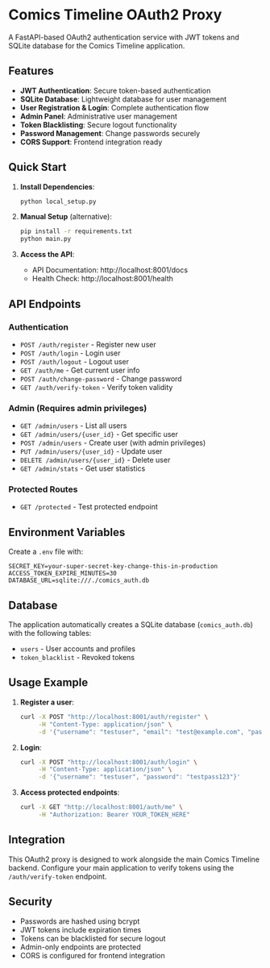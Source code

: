 # Comics Timeline OAuth2 Proxy

A FastAPI-based OAuth2 authentication service with JWT tokens and SQLite database for the Comics Timeline application.

## Features

- **JWT Authentication**: Secure token-based authentication
- **SQLite Database**: Lightweight database for user management
- **User Registration & Login**: Complete authentication flow
- **Admin Panel**: Administrative user management
- **Token Blacklisting**: Secure logout functionality
- **Password Management**: Change passwords securely
- **CORS Support**: Frontend integration ready

## Quick Start

1. **Install Dependencies**:
   ```bash
   python local_setup.py
   ```

2. **Manual Setup** (alternative):
   ```bash
   pip install -r requirements.txt
   python main.py
   ```

3. **Access the API**:
   - API Documentation: http://localhost:8001/docs
   - Health Check: http://localhost:8001/health

## API Endpoints

### Authentication
- `POST /auth/register` - Register new user
- `POST /auth/login` - Login user
- `POST /auth/logout` - Logout user
- `GET /auth/me` - Get current user info
- `POST /auth/change-password` - Change password
- `GET /auth/verify-token` - Verify token validity

### Admin (Requires admin privileges)
- `GET /admin/users` - List all users
- `GET /admin/users/{user_id}` - Get specific user
- `POST /admin/users` - Create user (with admin privileges)
- `PUT /admin/users/{user_id}` - Update user
- `DELETE /admin/users/{user_id}` - Delete user
- `GET /admin/stats` - Get user statistics

### Protected Routes
- `GET /protected` - Test protected endpoint

## Environment Variables

Create a `.env` file with:
```
SECRET_KEY=your-super-secret-key-change-this-in-production
ACCESS_TOKEN_EXPIRE_MINUTES=30
DATABASE_URL=sqlite:///./comics_auth.db
```

## Database

The application automatically creates a SQLite database (`comics_auth.db`) with the following tables:
- `users` - User accounts and profiles
- `token_blacklist` - Revoked tokens

## Usage Example

1. **Register a user**:
   ```bash
   curl -X POST "http://localhost:8001/auth/register" \
        -H "Content-Type: application/json" \
        -d '{"username": "testuser", "email": "test@example.com", "password": "testpass123"}'
   ```

2. **Login**:
   ```bash
   curl -X POST "http://localhost:8001/auth/login" \
        -H "Content-Type: application/json" \
        -d '{"username": "testuser", "password": "testpass123"}'
   ```

3. **Access protected endpoints**:
   ```bash
   curl -X GET "http://localhost:8001/auth/me" \
        -H "Authorization: Bearer YOUR_TOKEN_HERE"
   ```

## Integration

This OAuth2 proxy is designed to work alongside the main Comics Timeline backend. Configure your main application to verify tokens using the `/auth/verify-token` endpoint.

## Security

- Passwords are hashed using bcrypt
- JWT tokens include expiration times
- Tokens can be blacklisted for secure logout
- Admin-only endpoints are protected
- CORS is configured for frontend integration
